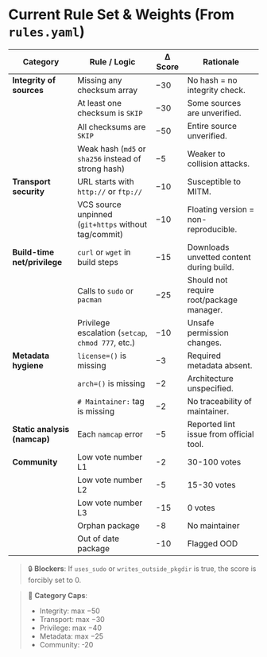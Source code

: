 # Current Rule Set & Weights (From `rules.yaml`)

| Category                    | Rule / Logic                                        | Δ Score | Rationale                                                  |
|----------------------------|------------------------------------------------------|---------|-------------------------------------------------------------|
| **Integrity of sources**   | Missing any checksum array                           | −30     | No hash = no integrity check.                              |
|                            | At least one checksum is `SKIP`                      | −30     | Some sources are unverified.                               |
|                            | All checksums are `SKIP`                             | −50     | Entire source unverified.                                  |
|                            | Weak hash (`md5` or `sha256` instead of strong hash) | −5      | Weaker to collision attacks.                               |
| **Transport security**     | URL starts with `http://` or `ftp://`                | −10     | Susceptible to MITM.                                       |
|                            | VCS source unpinned (`git+https` without tag/commit) | −10     | Floating version = non-reproducible.                       |
| **Build-time net/privilege** | `curl` or `wget` in build steps                    | −15     | Downloads unvetted content during build.                   |
|                            | Calls to `sudo` or `pacman`                          | −25     | Should not require root/package manager.                   |
|                            | Privilege escalation (`setcap`, `chmod 777`, etc.)   | −10     | Unsafe permission changes.                                 |
| **Metadata hygiene**       | `license=()` is missing                              | −3      | Required metadata absent.                                  |
|                            | `arch=()` is missing                                 | −2      | Architecture unspecified.                                  |
|                            | `# Maintainer:` tag is missing                       | −2      | No traceability of maintainer.                             |
| **Static analysis (namcap)** | Each `namcap` error                                | −5      | Reported lint issue from official tool.                    |
| **Community**              |   Low vote number L1                                 | -2      | 30-100 votes                                               |
|                            |   Low vote number L2                                 | -5      | 15-30 votes                                                |
|                            |   Low vote number L3                                 | -15     | 0 votes                                                    |
|                            |   Orphan package                                     | -8      | No maintainer                                              |
|                            |   Out of date package                                | -10     | Flagged OOD                                                |

> 🔒 **Blockers**: If `uses_sudo` or `writes_outside_pkgdir` is true, the score is forcibly set to 0.

> 🧢 **Category Caps**:  
> - Integrity: max −50  
> - Transport: max −30  
> - Privilege: max −40  
> - Metadata: max −25  
> - Community:  -20

